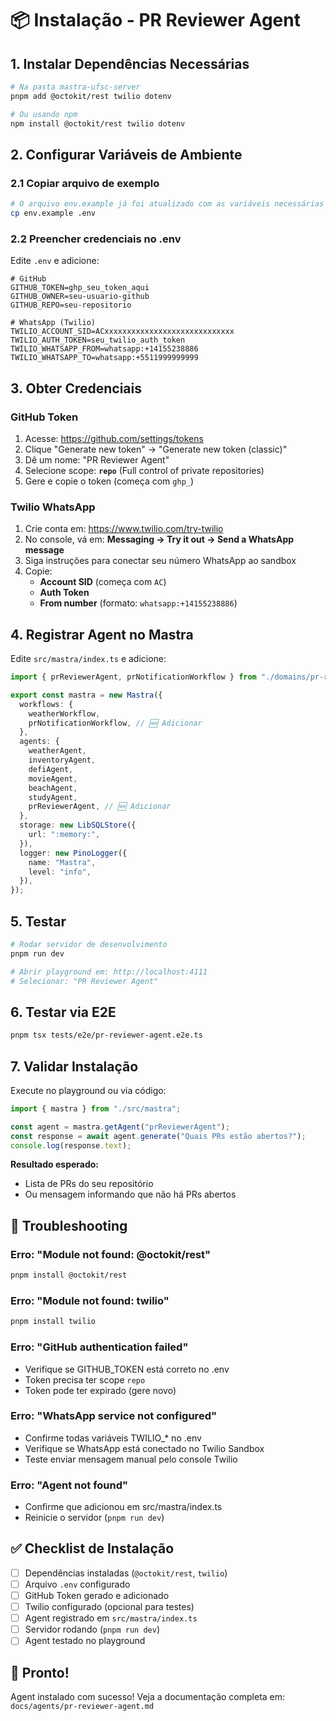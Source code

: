 # 📦 Instalação - PR Reviewer Agent

## 1. Instalar Dependências Necessárias

```bash
# Na pasta mastra-ufsc-server
pnpm add @octokit/rest twilio dotenv

# Ou usando npm
npm install @octokit/rest twilio dotenv
```

## 2. Configurar Variáveis de Ambiente

### 2.1 Copiar arquivo de exemplo
```bash
# O arquivo env.example já foi atualizado com as variáveis necessárias
cp env.example .env
```

### 2.2 Preencher credenciais no .env

Edite `.env` e adicione:

```env
# GitHub
GITHUB_TOKEN=ghp_seu_token_aqui
GITHUB_OWNER=seu-usuario-github
GITHUB_REPO=seu-repositorio

# WhatsApp (Twilio)
TWILIO_ACCOUNT_SID=ACxxxxxxxxxxxxxxxxxxxxxxxxxxxxx
TWILIO_AUTH_TOKEN=seu_twilio_auth_token
TWILIO_WHATSAPP_FROM=whatsapp:+14155238886
TWILIO_WHATSAPP_TO=whatsapp:+5511999999999
```

## 3. Obter Credenciais

### GitHub Token

1. Acesse: https://github.com/settings/tokens
2. Clique "Generate new token" → "Generate new token (classic)"
3. Dê um nome: "PR Reviewer Agent"
4. Selecione scope: **`repo`** (Full control of private repositories)
5. Gere e copie o token (começa com `ghp_`)

### Twilio WhatsApp

1. Crie conta em: https://www.twilio.com/try-twilio
2. No console, vá em: **Messaging → Try it out → Send a WhatsApp message**
3. Siga instruções para conectar seu número WhatsApp ao sandbox
4. Copie:
   - **Account SID** (começa com `AC`)
   - **Auth Token**
   - **From number** (formato: `whatsapp:+14155238886`)

## 4. Registrar Agent no Mastra

Edite `src/mastra/index.ts` e adicione:

```typescript
import { prReviewerAgent, prNotificationWorkflow } from "./domains/pr-reviewer";

export const mastra = new Mastra({
  workflows: {
    weatherWorkflow,
    prNotificationWorkflow, // 🆕 Adicionar
  },
  agents: {
    weatherAgent,
    inventoryAgent,
    defiAgent,
    movieAgent,
    beachAgent,
    studyAgent,
    prReviewerAgent, // 🆕 Adicionar
  },
  storage: new LibSQLStore({
    url: ":memory:",
  }),
  logger: new PinoLogger({
    name: "Mastra",
    level: "info",
  }),
});
```

## 5. Testar

```bash
# Rodar servidor de desenvolvimento
pnpm run dev

# Abrir playground em: http://localhost:4111
# Selecionar: "PR Reviewer Agent"
```

## 6. Testar via E2E

```bash
pnpm tsx tests/e2e/pr-reviewer-agent.e2e.ts
```

## 7. Validar Instalação

Execute no playground ou via código:

```typescript
import { mastra } from "./src/mastra";

const agent = mastra.getAgent("prReviewerAgent");
const response = await agent.generate("Quais PRs estão abertos?");
console.log(response.text);
```

**Resultado esperado:**
- Lista de PRs do seu repositório
- Ou mensagem informando que não há PRs abertos

## 📝 Troubleshooting

### Erro: "Module not found: @octokit/rest"
```bash
pnpm install @octokit/rest
```

### Erro: "Module not found: twilio"
```bash
pnpm install twilio
```

### Erro: "GitHub authentication failed"
- Verifique se GITHUB_TOKEN está correto no .env
- Token precisa ter scope `repo`
- Token pode ter expirado (gere novo)

### Erro: "WhatsApp service not configured"
- Confirme todas variáveis TWILIO_* no .env
- Verifique se WhatsApp está conectado no Twilio Sandbox
- Teste enviar mensagem manual pelo console Twilio

### Erro: "Agent not found"
- Confirme que adicionou em src/mastra/index.ts
- Reinicie o servidor (`pnpm run dev`)

## ✅ Checklist de Instalação

- [ ] Dependências instaladas (`@octokit/rest`, `twilio`)
- [ ] Arquivo `.env` configurado
- [ ] GitHub Token gerado e adicionado
- [ ] Twilio configurado (opcional para testes)
- [ ] Agent registrado em `src/mastra/index.ts`
- [ ] Servidor rodando (`pnpm run dev`)
- [ ] Agent testado no playground

## 🎉 Pronto!

Agent instalado com sucesso! Veja a documentação completa em:
`docs/agents/pr-reviewer-agent.md`
